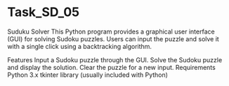 # Task_SD_05
Suduku Solver
This Python program provides a graphical user interface (GUI) for solving Sudoku puzzles. Users can input the puzzle and solve it with a single click using a backtracking algorithm.

Features
Input a Sudoku puzzle through the GUI.
Solve the Sudoku puzzle and display the solution.
Clear the puzzle for a new input.
Requirements
Python 3.x
tkinter library (usually included with Python)
